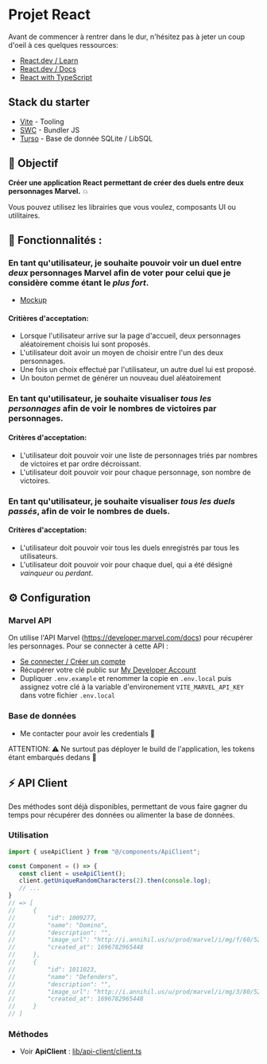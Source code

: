 # Projet React

Avant de commencer à rentrer dans le dur, n'hésitez pas à jeter un coup d'oeil à ces quelques ressources:

* [React.dev / Learn](https://fr.react.dev/learn/your-first-component)
* [React.dev / Docs](https://fr.react.dev/reference/react)
* [React with TypeScript](https://www.totaltypescript.com/tutorials/react-with-typescript)

## Stack du starter

* [Vite](https://vitejs.dev/) - Tooling
* [SWC](https://swc.rs/) - Bundler JS
* [Turso](https://turso.tech/) - Base de donnée SQLite / LibSQL

## 🎯 Objectif
**Créer une application React permettant de créer des duels entre deux personnages Marvel.** 💥

Vous pouvez utilisez les librairies que vous voulez, composants UI ou utilitaires.

## 🧩 Fonctionnalités :

### En tant qu'utilisateur, je souhaite pouvoir voir un duel entre _deux_ personnages Marvel afin de voter pour celui que je considère comme étant le _plus fort_.

* [Mockup](https://link.excalidraw.com/l/Ar72fT3P6X3/5m0AgP5OvdE)

#### Critières d'acceptation:
- Lorsque l'utilisateur arrive sur la page d'accueil, deux personnages aléatoirement choisis lui sont proposés.
- L'utilisateur doit avoir un moyen de choisir entre l'un des deux personnages.
- Une fois un choix effectué par l'utilisateur, un autre duel lui est proposé.
- Un bouton permet de générer un nouveau duel aléatoirement

### En tant qu'utilisateur, je souhaite visualiser _tous les personnages_ afin de voir le nombres de victoires par personnages.

####  Critères d'acceptation:
- L'utilisateur doit pouvoir voir une liste de personnages triés par nombres de victoires et par ordre décroissant.
- L'utilisateur doit pouvoir voir pour chaque personnage, son nombre de victoires.

### En tant qu'utilisateur, je souhaite visualiser _tous les duels passés_, afin de voir le nombres de duels.

####  Critères d'acceptation:
- L'utilisateur doit pouvoir voir tous les duels enregistrés par tous les utilisateurs.
- L'utilisateur doit pouvoir voir pour chaque duel, qui a été désigné _vainqueur_ ou _perdant_.

## ⚙️ Configuration

### Marvel API

On utilise l'API Marvel (https://developer.marvel.com/docs) pour récupérer les personnages. Pour se connecter à cette API : 
* [Se connecter / Créer un compte](https://developer.marvel.com/signup)
* Récupérer votre clé public sur [My Developer Account](https://developer.marvel.com/account)
* Dupliquer `.env.example` et renommer la copie en `.env.local` puis assignez votre clé à la variable d'environement `VITE_MARVEL_API_KEY` dans votre fichier `.env.local`

### Base de données

* Me contacter pour avoir les credentials 🥷

ATTENTION: ⚠️ Ne surtout pas déployer le build de l'application, les tokens étant embarqués dedans 🤡

## ⚡️ API Client

Des méthodes sont déjà disponibles, permettant de vous faire gagner du temps pour récupérer des données ou alimenter la base de données.

### Utilisation

```typescript
import { useApiClient } from "@/components/ApiClient";

const Component = () => {
   const client = useApiClient();
   client.getUniqueRandomCharacters(2).then(console.log);
   // ...
}
// => [
//     {
//         "id": 1009277,
//         "name": "Domino",
//         "description": "",
//         "image_url": "http://i.annihil.us/u/prod/marvel/i/mg/f/60/526031dc10516.jpg",
//         "created_at": 1696782965448
//     },
//     {
//         "id": 1011023,
//         "name": "Defenders",
//         "description": "",
//         "image_url": "http://i.annihil.us/u/prod/marvel/i/mg/3/80/526031e9c785a.jpg",
//         "created_at": 1696782965448
//     }
// ]
```
### Méthodes

* Voir **ApiClient** : [lib/api-client/client.ts](lib/api-client/client.ts)